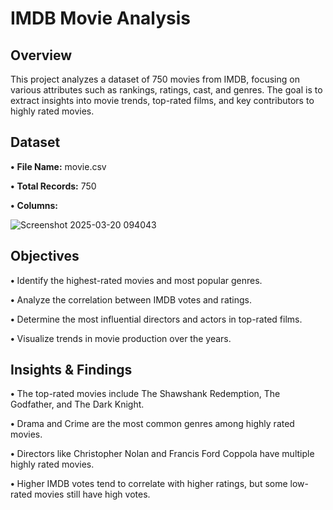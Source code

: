 # IMDB Movie Analysis

## Overview

This project analyzes a dataset of 750 movies from IMDB, focusing on various attributes such as rankings, ratings, cast, and genres. The goal is to extract insights into movie trends, top-rated films, and key contributors to highly rated movies.

## Dataset

**•** **File Name:** movie.csv

**•** **Total Records:** 750

**•** **Columns:**

![Screenshot 2025-03-20 094043](https://github.com/user-attachments/assets/8716e34a-6c88-4290-989b-e0d9ae1f178d)

## Objectives

**•** Identify the highest-rated movies and most popular genres.

**•** Analyze the correlation between IMDB votes and ratings.

**•** Determine the most influential directors and actors in top-rated films.

**•** Visualize trends in movie production over the years.

## Insights & Findings

**•** The top-rated movies include The Shawshank Redemption, The Godfather, and The Dark Knight.

**•** Drama and Crime are the most common genres among highly rated movies.

**•** Directors like Christopher Nolan and Francis Ford Coppola have multiple highly rated movies.

**•** Higher IMDB votes tend to correlate with higher ratings, but some low-rated movies still have high votes.
